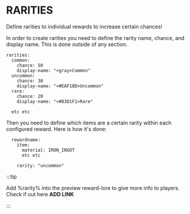 # RARITIES
Define rarities to individual rewards to increase certain chances! 

In order to create rarities you need to define the rarity name, chance, and display name. This is done outside of any section.

```
rarities:
  common:
    chance: 50
    display-name: "<gray>Common"
  uncommon:
    chance: 30
    display-name: "<#EAF18D>Uncommon"
  rare:
    chance: 20
    display-name: "<#83D1F1>Rare"

  etc etc
```
Then you need to define which items are a certain rarity within each configured reward. Here is how it's done:

```
  rewardname:
    item:
      material: IRON_INGOT
      etc etc

    rarity: "uncommon"
```


:::tip

Add %rarity% into the preview reward-lore to give more info to players. Check if out here **ADD LINK**

:::

